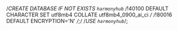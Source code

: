 /*CREATE DATABASE  IF NOT EXISTS `harmonyhub` /*!40100 DEFAULT CHARACTER SET utf8mb4 COLLATE utf8mb4_0900_ai_ci */ /*!80016 DEFAULT ENCRYPTION='N' */;*/
/*USE `harmonyhub`*/;
